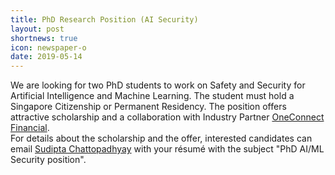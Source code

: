 ```yaml
---
title: PhD Research Position (AI Security)
layout: post
shortnews: true
icon: newspaper-o
date: 2019-05-14
---
```


<p style="text-align:justify">

We are looking for two PhD students to work on Safety and Security for Artificial Intelligence and Machine
Learning. 
The student must hold a Singapore Citizenship 
or Permanent Residency. The position offers attractive scholarship and a collaboration with Industry Partner
<a href="http://www.oneconnectft.com.sg" target="_blank"> OneConnect Financial</a>.
<br>
For details about the scholarship and the offer, 
interested candidates can email  <a href="
mailto:sudipta_chattopadhyay@sutd.edu.sg" target="
_blank"> Sudipta Chattopadhyay</a>  with your résumé 
with the subject "PhD AI/ML Security position".

</p>
